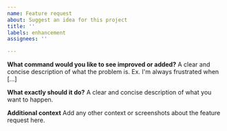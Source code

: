 ```yaml
---
name: Feature request
about: Suggest an idea for this project
title: ''
labels: enhancement
assignees: ''

---
```


**What command would you like to see improved or added?**
A clear and concise description of what the problem is. Ex. I'm always frustrated when [...]

**What exactly should it do?**
A clear and concise description of what you want to happen.

**Additional context**
Add any other context or screenshots about the feature request here.
